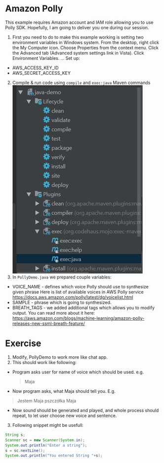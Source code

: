 # Amazon Polly

This example requires Amazon account and IAM role allowing you to use Polly SDK.
Hopefully, I am going to deliver you one during our session.

1. First you need to do to make this example working is setting two environment variables in Windows system.
From the desktop, right click the My Computer icon.
Choose Properties from the context menu.
Click the Advanced tab (Advanced system settings link in Vista).
Click Environment Variables. ...
Set up:

* AWS_ACCESS_KEY_ID
* AWS_SECRET_ACCESS_KEY

2. Compile & run code using `compile` and `exec:java` Maven commands
![running.jpg](running.jpg)
3. In `PollyDemo.java` we prepared couple variables:
* VOICE_NAME - defines which voice Polly should use to synthesize given phrase 
Here is list of available voices in AWS Polly service https://docs.aws.amazon.com/polly/latest/dg/voicelist.html
* SAMPLE - phrase which is going to synthesized.
* BREATH_TAGS - we added additional tags which allows you to modify output. You can read more about it here: https://aws.amazon.com/blogs/machine-learning/amazon-polly-releases-new-ssml-breath-feature/

# Exercise

1. Modify, PollyDemo to work more like chat app.
2. This should work like following:
* Program asks user for name of voice which should be used. e.g.
  > Maja
* Now program asks, what Maja should tell you. E.g.
> Jestem Maja pszczółka Maja
* Now sound should be generated and played, and whole process should repeat, to let user choose new voice and sentence.
3. Following snippet might be usefull:
```java
String s; 
Scanner sc = new Scanner(System.in);
System.out.println("Enter a string"); 
s = sc.nextLine();  
System.out.println("You entered String "+s);
```